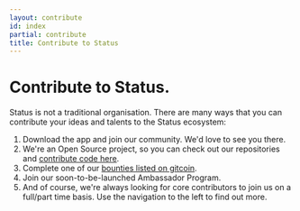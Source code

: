 ```yaml
---
layout: contribute
id: index
partial: contribute
title: Contribute to Status
---
```


# Contribute to Status. 

Status is not a traditional organisation. There are many ways that you can contribute your ideas and talents to the Status ecosystem:
1. Download the app and join our community. We'd love to see you there. 
2. We're an Open Source project, so you can check out our repositories and [contribute code here](https://github.com/status-im). 
3. Complete one of our [bounties listed on gitcoin](https://gitcoin.co/explorer?network=mainnet&idx_status=open&keywords=status.im&order_by=-web3_created).
4. Join our soon-to-be-launched Ambassador Program. 
5. And of course, we're always looking for core contributors to join us on a full/part time basis. Use the navigation to the left to find out more.
